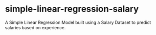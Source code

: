 # simple-linear-regression-salary
A Simple Linear Regression Model built using a Salary Dataset to predict salaries based on experience.
